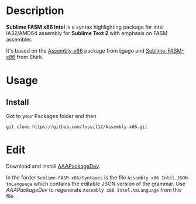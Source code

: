 # Description

**Sublime FASM x86 Intel** is a syntax highlighting package for intel IA32/AMD64 assembly for **Sublime Text 2** with emphasis on FASM assembler.
 
It's based on the [Assembly-x86](https://github.com/ljgago/Assembly-x86) package from ljgago and [Sublime-FASM-x86](https://github.com/Shirk/Sublime-FASM-x86) from Shirk.

# Usage
## Install

Got to your Packages folder and then

    git clone https://github.com/fossil12/Assembly-x86.git

# Edit

Download and install [AAAPackageDev](https://bitbucket.org/guillermooo/aaapackagedev).

In the forder `Sublime-FASM-x86/Syntaxes` is the file `Assembly x86 Intel.JSON-tmLanguage` which contains the editable JSON version of the grammar. Use *AAAPackageDev* to regenerate `Assembly x86 Intel.tmLanguage` from this file.
